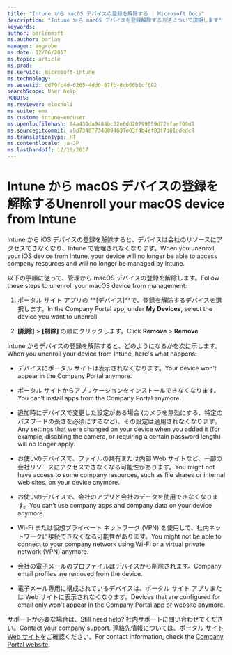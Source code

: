 ```yaml
---
title: "Intune から macOS デバイスの登録を解除する | Microsoft Docs"
description: "Intune から macOS デバイスを登録解除する方法について説明します"
keywords: 
author: barlanmsft
ms.author: barlan
manager: angrobe
ms.date: 12/06/2017
ms.topic: article
ms.prod: 
ms.service: microsoft-intune
ms.technology: 
ms.assetid: dd79fc4d-6265-4dd0-87fb-8ab66b1cf692
searchScope: User help
ROBOTS: 
ms.reviewer: elocholi
ms.suite: ems
ms.custom: intune-enduser
ms.openlocfilehash: 84a430da9484bc32e6dd20799059d72efaef09d8
ms.sourcegitcommit: a9d734877340894637e03f4b4ef83f7d01ddedc8
ms.translationtype: HT
ms.contentlocale: ja-JP
ms.lasthandoff: 12/19/2017
---
```

# <a name="unenroll-your-macos-device-from-intune"></a><span data-ttu-id="b22ad-103">Intune から macOS デバイスの登録を解除する</span><span class="sxs-lookup"><span data-stu-id="b22ad-103">Unenroll your macOS device from Intune</span></span>

<span data-ttu-id="b22ad-104">Intune から iOS デバイスの登録を解除すると、デバイスは会社のリソースにアクセスできなくなり、Intune で管理されなくなります。</span><span class="sxs-lookup"><span data-stu-id="b22ad-104">When you unenroll your iOS device from Intune, your device will no longer be able to access company resources and will no longer be managed by Intune.</span></span>

<span data-ttu-id="b22ad-105">以下の手順に従って、管理から macOS デバイスの登録を解除します。</span><span class="sxs-lookup"><span data-stu-id="b22ad-105">Follow these steps to unenroll your macOS device from management:</span></span>

1.  <span data-ttu-id="b22ad-106">ポータル サイト アプリの **[デバイス]**で、登録を解除するデバイスを選択します。</span><span class="sxs-lookup"><span data-stu-id="b22ad-106">In the Company Portal app, under **My Devices**, select the device you want to unenroll.</span></span>

2.  <span data-ttu-id="b22ad-107">**[削除]** > **[削除]** の順にクリックします。</span><span class="sxs-lookup"><span data-stu-id="b22ad-107">Click  **Remove** > **Remove**.</span></span>

<span data-ttu-id="b22ad-108">Intune からデバイスの登録を解除すると、どのようになるかを次に示します。</span><span class="sxs-lookup"><span data-stu-id="b22ad-108">When you unenroll your device from Intune, here's what happens:</span></span>

-   <span data-ttu-id="b22ad-109">デバイスにポータル サイトは表示されなくなります。</span><span class="sxs-lookup"><span data-stu-id="b22ad-109">Your device won’t appear in the Company Portal anymore.</span></span>

-   <span data-ttu-id="b22ad-110">ポータル サイトからアプリケーションをインストールできなくなります。</span><span class="sxs-lookup"><span data-stu-id="b22ad-110">You can’t install apps from the Company Portal anymore.</span></span>

-   <span data-ttu-id="b22ad-111">追加時にデバイスで変更した設定がある場合 (カメラを無効にする、特定のパスワードの長さを必須にするなど)、その設定は適用されなくなります。</span><span class="sxs-lookup"><span data-stu-id="b22ad-111">Any settings that were changed on your device when you added it (for example, disabling the camera, or requiring a certain password length) will no longer apply.</span></span>

-   <span data-ttu-id="b22ad-112">お使いのデバイスで、ファイルの共有または内部 Web サイトなど、一部の会社リソースにアクセスできなくなる可能性があります。</span><span class="sxs-lookup"><span data-stu-id="b22ad-112">You might not have access to some company resources, such as file shares or internal web sites, on your device anymore.</span></span>

-   <span data-ttu-id="b22ad-113">お使いのデバイスで、会社のアプリと会社のデータを使用できなくなります。</span><span class="sxs-lookup"><span data-stu-id="b22ad-113">You can’t use company apps and company data on your device anymore.</span></span>

-   <span data-ttu-id="b22ad-114">Wi-Fi または仮想プライベート ネットワーク (VPN) を使用して、社内ネットワークに接続できなくなる可能性があります。</span><span class="sxs-lookup"><span data-stu-id="b22ad-114">You might not be able to connect to your company network using Wi-Fi or a virtual private network (VPN) anymore.</span></span>

-   <span data-ttu-id="b22ad-115">会社の電子メールのプロファイルはデバイスから削除されます。</span><span class="sxs-lookup"><span data-stu-id="b22ad-115">Company email profiles are removed from the device.</span></span>

-   <span data-ttu-id="b22ad-116">電子メール専用に構成されているデバイスは、ポータル サイト アプリまたは Web サイトに表示されなくなります。</span><span class="sxs-lookup"><span data-stu-id="b22ad-116">Devices that are configured for email only won't appear in the Company Portal app or website anymore.</span></span>

<span data-ttu-id="b22ad-117">サポートが必要な場合は、</span><span class="sxs-lookup"><span data-stu-id="b22ad-117">Still need help?</span></span> <span data-ttu-id="b22ad-118">社内サポートに問い合わせてください。</span><span class="sxs-lookup"><span data-stu-id="b22ad-118">Contact your company support.</span></span> <span data-ttu-id="b22ad-119">連絡先情報については、[ポータル サイト Web サイト](https://portal.manage.microsoft.com#HelpDeskDialog)をご確認ください。</span><span class="sxs-lookup"><span data-stu-id="b22ad-119">For contact information, check the [Company Portal website](https://portal.manage.microsoft.com#HelpDeskDialog).</span></span>
